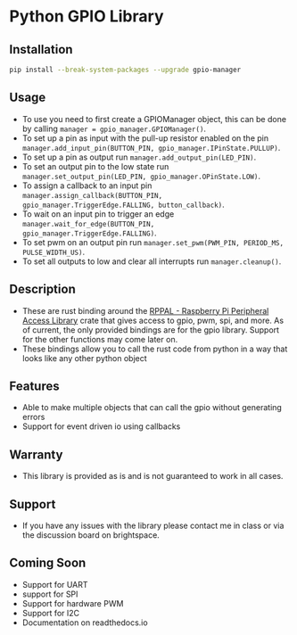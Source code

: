 # Python GPIO Library

## Installation
``` bash
pip install --break-system-packages --upgrade gpio-manager
``` 


## Usage
- To use you need to first create a GPIOManager object, this can be done by calling ```manager = gpio_manager.GPIOManager()```.
- To set up a pin as input with the pull-up resistor enabled on the pin ```manager.add_input_pin(BUTTON_PIN, gpio_manager.IPinState.PULLUP)```.
- To set up a pin as output run ```manager.add_output_pin(LED_PIN)```.
- To set an output pin to the low state run ```manager.set_output_pin(LED_PIN, gpio_manager.OPinState.LOW)```.
- To assign a callback to an input pin ```manager.assign_callback(BUTTON_PIN, gpio_manager.TriggerEdge.FALLING, button_callback)```.
- To wait on an input pin to trigger an edge ```manager.wait_for_edge(BUTTON_PIN, gpio_manager.TriggerEdge.FALLING)```.
- To set pwm on an output pin run ```manager.set_pwm(PWM_PIN, PERIOD_MS, PULSE_WIDTH_US)```.
- To set all outputs to low and clear all interrupts run ```manager.cleanup()```.

## Description
- These are rust binding around the [RPPAL - Raspberry Pi Peripheral Access Library](https://github.com/golemparts/rppal) crate that gives access to gpio, pwm, spi, and more. 
As of current, the only provided bindings are for the gpio library. 
Support for the other functions may come later on.
- These bindings allow you to call the rust code from python in a way that looks like any other python object

## Features
- Able to make multiple objects that can call the gpio without generating errors
- Support for event driven io using callbacks

## Warranty
- This library is provided as is and is not guaranteed to work in all cases.

## Support
- If you have any issues with the library please contact me in class or via the discussion board on brightspace.

## Coming Soon
- Support for UART 
- support for SPI
- Support for hardware PWM
- Support for I2C
- Documentation on readthedocs.io
